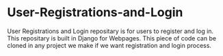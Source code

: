 # User-Registrations-and-Login
User Registrations and Login repositary is for users to register and log in.  This repositary is built in Django for Webpages. This piece of code can be cloned in any project we make if we want registration and login process. 
